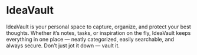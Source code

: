 # IdeaVault
IdeaVault is your personal space to capture, organize, and protect your best thoughts.
Whether it’s notes, tasks, or inspiration on the fly, IdeaVault keeps everything in one place — neatly categorized, easily searchable, and always secure. Don’t just jot it down — vault it.
